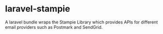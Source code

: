 laravel-stampie
===============

A laravel bundle wraps the Stampie Library which provides APIs for different email providers such as Postmark and SendGrid.
